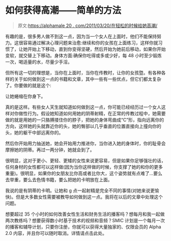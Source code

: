 # 如何获得高潮——简单的方法

> 原文:[https://alphamale 20 . com/2011/03/20/在轻松的时候给她高潮/](https://alphamale20.com/2011/03/20/giving-her-orgasms-while-youre-on-top-the-easy-way/)

有趣的是，很多男人做不到这一点，因为当一个女人在上面时，他们不能保持努力。这很容易通过解决心理问题来治愈:继续和你的女孩在上面练习，这样你就习惯了，让她开始上下移动，直到你变得坚硬，然后开始为她前后移动，如果你开始变软，就交替上下移动。身体方面:确保你吃得或多或少好，每 48 小时至少锻炼一次，喝适量的水，尽量少手淫。

但所有这一切的理想是，当你在上面时，当你在传教时，让你的女孩暨。有各种各样的关于如何做到这一点的书籍和文章，其中一些有一些优点，但它们都太复杂了。你要做的就是这个:

让她蜷缩在你身下。

真的是这样。有些女人天生就知道如何做到这一点，你可能已经经历过一个女人这样对你做性行为。假设她知道如何用她的阴蒂射精，在正常的传教过程中，她需要做的就是用她的一只胳膊搂住你的脖子，把她的身体弯曲成“C”形，指向远离你的方向，这样她的头就靠近你的头，她的臀部以几乎垂直的位置直接向上撞向你的头，她的躯干中部远离你的。

然后你开始用力抽送她，她会开始用力推进你，当你进入她的身体时，你的耻骨会摩擦她的阴蒂。再过一两分钟，她就会到了。

很明显，这对于更小、更轻、更矮的女性来说更容易，但是如果你足够强壮的话，任何身材的女性都可以这样做(因为当你这样做的时候，你支撑了她的和你的更多重量)。很明显，如果你的女朋友比你高或者比你大，这个姿势就有点难了...要么去举重，要么去色情书籍，要么把她的卡明放在上面。

我说的是有阴蒂的卡明。让她和 g 点一起射精是完全不同的事情(对她来说更愉快)。但是大多数女性需要被教导如何做到这一点。我将在以后的文章中处理这个问题。

想要超过 35 个小时的如何改善女性生活和财务生活的播客吗？想每月和我一起做两次教练吗？想要获得数小时基于技术的视频和音频？SMIC 计划是一个每月一次的播客和辅导计划，只要你注册，你就可以获得大量独家的、仅限会员的 Alpha 2.0 内容，并且你可以随时取消。详情请点击此处。